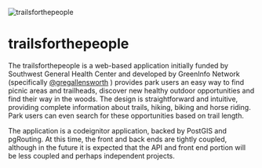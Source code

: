 ![trailsforthepeople](https://raw.github.com/cleveland-metroparks/trailsforthepeople/master/T4tP.png)

trailsforthepeople
==================

The trailsforthepeople is a web-based application initially funded by Southwest General Health Center and developed by GreenInfo Network (specifically [@gregallensworth](https://github.com/gregallensworth) ) provides park users an easy way to find picnic areas and trailheads, discover new healthy outdoor opportunities and find their way in the woods. The design is straightforward and intuitive, providing complete information about trails, hiking, biking and horse riding. Park users can even search for these opportunities based on trail length.

The application is a codeignitor application, backed by PostGIS and pgRouting.  At this time, the front and back ends are tightly coupled, although in the future it is expected that the API and front end portion will be less coupled and perhaps independent projects.
